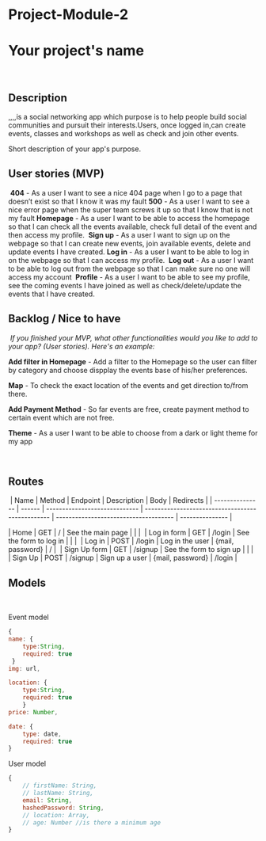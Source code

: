 # Project-Module-2
# Your project's name

​

## Description

​,,,,is a social networking app which purpose is to help people build social communities and pursuit their interests.Users, once logged in,can create events, classes and workshops as well as check and join other events.

Short description of your app's purpose.
​

## User stories (MVP)

​
**404** - As a user I want to see a nice 404 page when I go to a page that doesn’t exist so that I know it was my fault
​
**500** - As a user I want to see a nice error page when the super team screws it up so that I know that is not my fault
​
**Homepage** - As a user I want to be able to access the homepage so that I can check all the events available, check full detail of the event and then access my profile.
​
**Sign up** - As a user I want to sign up on the webpage so that I can create new events, join available events, delete and update events I have created.
​
**Log in** - As a user I want to be able to log in on the webpage so that I can access my profile.
​
**Log out** - As a user I want to be able to log out from the webpage so that I can make sure no one will access my account
​
**Profile** - As a user I want to be able to see my profile, see the coming events I have joined as well as check/delete/update the events that I have created.
​​

## Backlog / Nice to have

​
_If you finished your MVP, what other functionalities would you like to add to your app? (User stories). Here's an example:_

**Add filter in Homepage** - Add a filter to the Homepage so the user can filter by category and choose dispplay the events base of his/her preferences.

**Map** - To check the exact location of the events and get direction to/from there.

**Add Payment Method** - So far events are free, create payment method to certain event which are not free.

**Theme** - As a user I want to be able to choose from a dark or light theme for my app

​
## Routes

​
| Name | Method | Endpoint | Description | Body | Redirects |
| --------------- | ------ | ----------------------------- | ------------------------------------------------ | ------------------------------------- | --------------- |

| Home | GET | / | See the main page | | |
​
| Log in form | GET | /login | See the form to log in | | |
​
| Log in | POST | /login | Log in the user | {mail, password} | / |
​
| Sign Up form | GET | /signup | See the form to sign up | | |
​
| Sign Up | POST | /signup | Sign up a user | {mail, password} | /login |
​

## Models

​

Event model

```js
{
name: {
    type:String,
    required: true
 }
img: url,

location: {
    type:String,
    required: true
    }
price: Number,

date: {
    type: date,
    required: true
}

```

User model
​

```js
{
    // firstName: String,
    // lastName: String,
    email: String,
    hashedPassword: String,
    // location: Array,
    // age: Number //is there a minimum age
}
```

​

<!-- ## Links

​

### Github kanban

​
[Link to my project]()
​

### Github repository

​
[Link Repo]()
​

### Project deploy

​
[Link Deploy]()
​

### Wireframes

​
[InVision with Wireframes]()
​

### Slides -->
